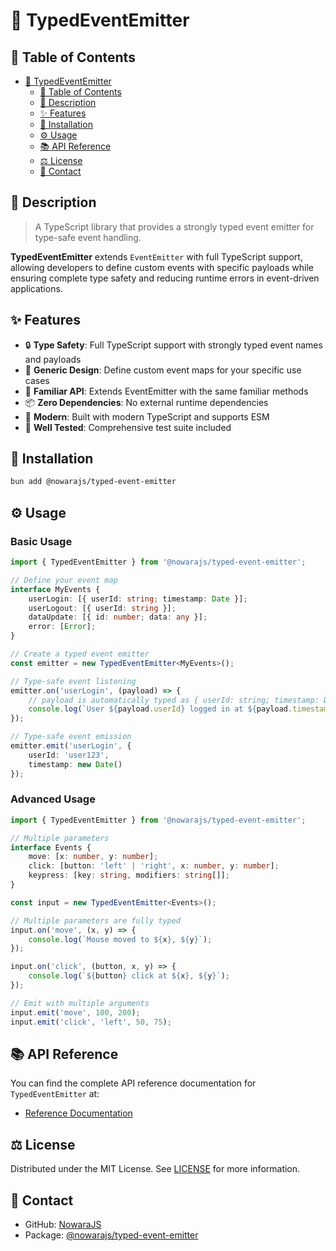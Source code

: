 # 🎯 TypedEventEmitter

## 📌 Table of Contents

- [🎯 TypedEventEmitter](#-typedeventemitter)
	- [📌 Table of Contents](#-table-of-contents)
	- [📝 Description](#-description)
	- [✨ Features](#-features)
	- [🔧 Installation](#-installation)
	- [⚙️ Usage](#-usage)
	- [📚 API Reference](#-api-reference)
	- [⚖️ License](#-license)
	- [📧 Contact](#-contact)

## 📝 Description

> A TypeScript library that provides a strongly typed event emitter for type-safe event handling.

**TypedEventEmitter** extends `EventEmitter` with full TypeScript support, allowing developers to define custom events with specific payloads while ensuring complete type safety and reducing runtime errors in event-driven applications.

## ✨ Features

- 🔒 **Type Safety**: Full TypeScript support with strongly typed event names and payloads
- 🧩 **Generic Design**: Define custom event maps for your specific use cases
- 🔄 **Familiar API**: Extends EventEmitter with the same familiar methods
- 📦 **Zero Dependencies**: No external runtime dependencies
- 🚀 **Modern**: Built with modern TypeScript and supports ESM
- 🧪 **Well Tested**: Comprehensive test suite included

## 🔧 Installation

```bash
bun add @nowarajs/typed-event-emitter
```

## ⚙️ Usage

### Basic Usage

```typescript
import { TypedEventEmitter } from '@nowarajs/typed-event-emitter';

// Define your event map
interface MyEvents {
	userLogin: [{ userId: string; timestamp: Date }];
	userLogout: [{ userId: string }];
	dataUpdate: [{ id: number; data: any }];
	error: [Error];
}

// Create a typed event emitter
const emitter = new TypedEventEmitter<MyEvents>();

// Type-safe event listening
emitter.on('userLogin', (payload) => {
	// payload is automatically typed as { userId: string; timestamp: Date }
	console.log(`User ${payload.userId} logged in at ${payload.timestamp}`);
});

// Type-safe event emission
emitter.emit('userLogin', { 
	userId: 'user123', 
	timestamp: new Date() 
});
```

### Advanced Usage

```typescript
import { TypedEventEmitter } from '@nowarajs/typed-event-emitter';

// Multiple parameters
interface Events {
	move: [x: number, y: number];
	click: [button: 'left' | 'right', x: number, y: number];
	keypress: [key: string, modifiers: string[]];
}

const input = new TypedEventEmitter<Events>();

// Multiple parameters are fully typed
input.on('move', (x, y) => {
	console.log(`Mouse moved to ${x}, ${y}`);
});

input.on('click', (button, x, y) => {
	console.log(`${button} click at ${x}, ${y}`);
});

// Emit with multiple arguments
input.emit('move', 100, 200);
input.emit('click', 'left', 50, 75);
```

## 📚 API Reference

You can find the complete API reference documentation for `TypedEventEmitter` at:

- [Reference Documentation](https://nowarajs.github.io/typed-event-emitter/)

## ⚖️ License

Distributed under the MIT License. See [LICENSE](./LICENSE) for more information.

## 📧 Contact

- GitHub: [NowaraJS](https://github.com/NowaraJS)
- Package: [@nowarajs/typed-event-emitter](https://www.npmjs.com/package/@nowarajs/typed-event-emitter)


